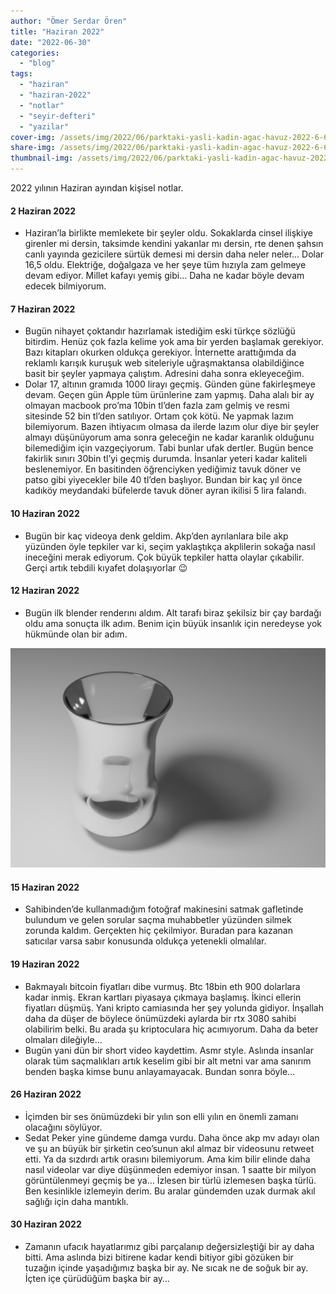 ```yaml
---
author: "Ömer Serdar Ören"
title: "Haziran 2022"
date: "2022-06-30"
categories: 
  - "blog"
tags: 
  - "haziran"
  - "haziran-2022"
  - "notlar"
  - "seyir-defteri"
  - "yazilar"
cover-img: /assets/img/2022/06/parktaki-yasli-kadin-agac-havuz-2022-6-6.jpg
share-img: /assets/img/2022/06/parktaki-yasli-kadin-agac-havuz-2022-6-6.jpg
thumbnail-img: /assets/img/2022/06/parktaki-yasli-kadin-agac-havuz-2022-6-6.jpg
---
```


2022 yılının Haziran ayından kişisel notlar.

#### 2 Haziran 2022

- Haziran’la birlikte memlekete bir şeyler oldu. Sokaklarda cinsel ilişkiye girenler mi dersin, taksimde kendini yakanlar mı dersin, rte denen şahsın canlı yayında gezicilere sürtük demesi mi dersin daha neler neler… Dolar 16,5 oldu. Elektriğe, doğalgaza ve her şeye tüm hızıyla zam gelmeye devam ediyor. Millet kafayı yemiş gibi… Daha ne kadar böyle devam edecek bilmiyorum.

#### 7 Haziran 2022

- Bugün nihayet çoktandır hazırlamak istediğim eski türkçe sözlüğü bitirdim. Henüz çok fazla kelime yok ama bir yerden başlamak gerekiyor. Bazı kitapları okurken oldukça gerekiyor. İnternette arattığımda da reklamlı karışık kuruşuk web siteleriyle uğraşmaktansa olabildiğince basit bir şeyler yapmaya çalıştım. Adresini daha sonra ekleyeceğim.
- Dolar 17, altının gramıda 1000 lirayı geçmiş. Günden güne fakirleşmeye devam. Geçen gün Apple tüm ürünlerine zam yapmış. Daha alalı bir ay olmayan macbook pro’ma 10bin tl’den fazla zam gelmiş ve resmi sitesinde 52 bin tl’den satılıyor. Ortam çok kötü. Ne yapmak lazım bilemiyorum. Bazen ihtiyacım olmasa da ilerde lazım olur diye bir şeyler almayı düşünüyorum ama sonra geleceğin ne kadar karanlık olduğunu bilemediğim için vazgeçiyorum. Tabi bunlar ufak dertler. Bugün bence fakirlik sınırı 30bin tl’yi geçmiş durumda. İnsanlar yeteri kadar kaliteli beslenemiyor. En basitinden öğrenciyken yediğimiz tavuk döner ve patso gibi yiyecekler bile 40 tl’den başlıyor. Bundan bir kaç yıl önce kadıköy meydandaki büfelerde tavuk döner ayran ikilisi 5 lira falandı.

#### 10 Haziran 2022

- Bugün bir kaç videoya denk geldim. Akp’den ayrılanlara bile akp yüzünden öyle tepkiler var ki, seçim yaklaştıkça akplilerin sokağa nasıl ineceğini merak ediyorum. Çok büyük tepkiler hatta olaylar çıkabilir. Gerçi artık tebdili kıyafet dolaşıyorlar 😉

#### 12 Haziran 2022

- Bugün ilk blender renderını aldım. Alt tarafı biraz şekilsiz bir çay bardağı oldu ama sonuçta ilk adım. Benim için büyük insanlık için neredeyse yok hükmünde olan bir adım.

![](/assets/img/2022/06/ilk-render-cay-bardagi-2-1024x714-1.png)

#### 15 Haziran 2022

- Sahibinden’de kullanmadığım fotoğraf makinesini satmak gafletinde bulundum ve gelen sorular saçma muhabbetler yüzünden silmek zorunda kaldım. Gerçekten hiç çekilmiyor. Buradan para kazanan satıcılar varsa sabır konusunda oldukça yetenekli olmalılar.

#### 19 Haziran 2022

- Bakmayalı bitcoin fiyatları dibe vurmuş. Btc 18bin eth 900 dolarlara kadar inmiş. Ekran kartları piyasaya çıkmaya başlamış. İkinci ellerin fiyatları düşmüş. Yani kripto camiasında her şey yolunda gidiyor. İnşallah daha da düşer de böylece önümüzdeki aylarda bir rtx 3080 sahibi olabilirim belki. Bu arada şu kriptoculara hiç acımıyorum. Daha da beter olmaları dileğiyle…
- Bugün yani dün bir short video kaydettim. Asmr style. Aslında insanlar olarak tüm saçmalıkları artık keselim gibi bir alt metni var ama sanırım benden başka kimse bunu anlayamayacak. Bundan sonra böyle…

#### 26 Haziran 2022

- İçimden bir ses önümüzdeki bir yılın son elli yılın en önemli zamanı olacağını söylüyor.
- Sedat Peker yine gündeme damga vurdu. Daha önce akp mv adayı olan ve şu an büyük bir şirketin ceo’sunun akıl almaz bir videosunu retweet etti. Ya da sızdırdı artık orasını bilemiyorum. Ama kim bilir elinde daha nasıl videolar var diye düşünmeden edemiyor insan. 1 saatte bir milyon görüntülenmeyi geçmiş be ya… İzlesen bir türlü izlemesen başka türlü. Ben kesinlikle izlemeyin derim. Bu aralar gündemden uzak durmak akıl sağlığı için daha mantıklı.

#### 30 Haziran 2022

- Zamanın ufacık hayatlarımız gibi parçalanıp değersizleştiği bir ay daha bitti. Ama aslında bizi bitirene kadar kendi bitiyor gibi gözüken bir tuzağın içinde yaşadığımız başka bir ay. Ne sıcak ne de soğuk bir ay. İçten içe çürüdüğüm başka bir ay…
